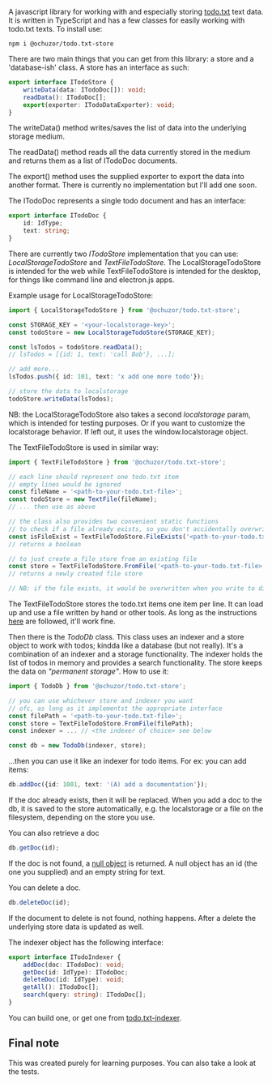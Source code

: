 A javascript library for working with and especially storing [todo.txt](https://github.com/todotxt/todo.txt) text data. It is written in TypeScript and has a few classes for easily working with todo.txt texts. To install use:

```
npm i @ochuzor/todo.txt-store 
```

There are two main things that you can get from this library: a store and a 'database-ish' class. A store has an interface as such:

```typescript
export interface ITodoStore {
    writeData(data: ITodoDoc[]): void;
    readData(): ITodoDoc[];
    export(exporter: ITodoDataExporter): void;
}
```
The writeData() method writes/saves the list of data into the underlying storage medium. 

The readData() method reads all the data currently stored in the medium and returns them as a list of ITodoDoc documents. 

The export() method uses the supplied exporter to export the data into another format. There is currently no implementation but I'll add one soon. 

The ITodoDoc represents a single todo document and has an interface:

```typescript
export interface ITodoDoc {
    id: IdType;
    text: string;
}
```

There are currently two *ITodoStore* implementation that you can use: *LocalStorageTodoStore* and *TextFileTodoStore*. The LocalStorageTodoStore is intended for the web while TextFileTodoStore is intended for the desktop, for  things like command line and electron.js apps.

Example usage for LocalStorageTodoStore:

```typescript
import { LocalStorageTodoStore } from '@ochuzor/todo.txt-store';

const STORAGE_KEY = '<your-localstorage-key>';
const todoStore = new LocalStorageTodoStore(STORAGE_KEY);

const lsTodos = todoStore.readData();
// lsTodos = [{id: 1, text: 'call Bob'}, ...];

// add more...
lsTodos.push({ id: 101, text: 'x add one more todo'});

// store the data to localstorage
todoStore.writeData(lsTodos);
```
NB: the LocalStorageTodoStore also takes a second *localstorage* param, which is intended for testing purposes. Or if you want to customize the localstorage behavior. If left out, it uses the window.localstorage object.

The TextFileTodoStore is used in similar way:
```typescript
import { TextFileTodoStore } from '@ochuzor/todo.txt-store';

// each line should represent one todo.txt item
// empty lines would be ignored
const fileName = '<path-to-your-todo.txt-file>';
const todoStore = new TextFile(fileName);
// ... then use as above

// the class also provides two convenient static functions
// to check if a file already exists, so you don't accidentally overwrite it
const isFileExist = TextFileTodoStore.FileExists('<path-to-your-todo.txt-file>');
// returns a boolean

// to just create a file store from an existing file
const store = TextFileTodoStore.FromFile('<path-to-your-todo.txt-file>');
// returns a newly created file store

// NB: if the file exists, it would be overwritten when you write to disk
```

The TextFileTodoStore stores the todo.txt items one item per line. It can load up and use a file written by hand or other tools. As long as the instructions [here](https://github.com/todotxt/todo.txt) are followed, it'll work fine.

Then there is the *TodoDb* class. This class uses an indexer and a store object to work with todos; kindda like a database (but not really). It's a combination of an indexer and a storage functionality. The indexer holds the list of todos in memory and provides a search functionality. The store keeps the data on *"permanent storage"*. How to use it:

```typescript
import { TodoDb } from '@ochuzor/todo.txt-store';

// you can use whichever store and indexer you want
// ofc, as long as it implementst the appropriate interface
const filePath = '<path-to-your-todo.txt-file>';
const store = TextFileTodoStore.FromFile(filePath);
const indexer = ... // <the indexer of choice> see below

const db = new TodoDb(indexer, store);
```

...then you can use it like an indexer for todo items. For ex: you can add items:
```typescript
db.addDoc({id: 1001, text: '(A) add a documentation'});
```

If the doc already exists, then it will be replaced. When you add a doc to the db, it is saved to the store automatically, e.g. the localstorage or a file on the filesystem, depending on the store you use.

You can also retrieve a doc
```typescript
db.getDoc(id);
```
If the doc is not found, a [null object](https://en.wikipedia.org/wiki/Null_object_pattern) is returned. A null object has an id (the one you supplied) and an empty string for text.

You can delete a doc.
```typescript
db.deleteDoc(id);
```
If the document to delete is not found, nothing happens. After a delete the underlying store data is updated as well.

The indexer object has the following interface:
```typescript
export interface ITodoIndexer {
    addDoc(doc: ITodoDoc): void;
    getDoc(id: IdType): ITodoDoc;
    deleteDoc(id: IdType): void;
    getAll(): ITodoDoc[];
    search(query: string): ITodoDoc[];
}
```

You can build one, or get one from [todo.txt-indexer](https://www.npmjs.com/package/@ochuzor/todo.txt-indexer).


## Final note
This was created purely for learning purposes. You can also take a look at the tests.